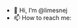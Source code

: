 - 👋 Hi, I’m @limesnej
- 📫 How to reach me: 

<!---
limesnej/limesnej is a ✨ special ✨ repository because its `README.md` (this file) appears on your GitHub profile.
You can click the Preview link to take a look at your changes.
--->
